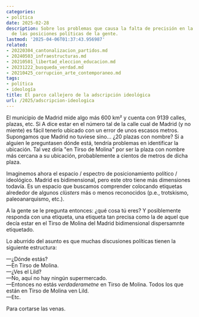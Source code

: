```yaml
---
categories:
- política
date: 2025-02-28
description: Sobre los problemas que causa la falta de precisión en la caracterización
  de las posiciones políticas de la gente.
lastmod: '2025-04-06T01:37:43.956987'
related:
- 20220304_cantonalizacion_partidos.md
- 20240503_infraestructuras.md
- 20210501_libertad_eleccion_educacion.md
- 20231222_busqueda_verdad.md
- 20210425_corrupcion_arte_contemporaneo.md
tags:
- política
- ideología
title: El parco callejero de la adscripción ideológica
url: /2025/adscripcion-ideologica
---
```


El municipio de Madrid mide algo más 600 km² y cuenta con 9139 calles, plazas, etc. Si A dice estar en el número tal de la calle cual de Madrid (y no miente) es fácil tenerlo ubicado con un error de unos escasos metros. Supongamos que Madrid no tuviese sino... ¿20 plazas con nombre? Si a alguien le preguntasen dónde está, tendría problemas en identificar la ubicación. Tal vez diría "en Tirso de Molina" por ser la plaza con nombre más cercana a su ubicación, probablemente a cientos de metros de dicha plaza.

Imaginemos ahora el espacio / espectro de posicionamiento político / ideológico. Madrid es bidimensional, pero este otro tiene más dimensiones todavía. Es un espacio que buscamos comprender colocando etiquetas alrededor de algunos _clùsters_ más o menos reconocidos (p.e., trotskismo, paleoanarquismo, etc.).

A la gente se le pregunta entonces: ¿qué cosa tú eres? Y posiblemente responda con una etiqueta, una etiqueta tan precisa como la de aquel que decía estar en el Tirso de Molina del Madrid bidimensional dispersamnte etiquetado.

Lo aburrido del asunto es que muchas discusiones políticas tienen la siguiente estructura:

—¿Dónde estás?\
—En Tirso de Molina.\
—¿Ves el Lild?\
—No, aquí no hay ningún supermercado.\
—Entonces no estás _verdaderametne_ en Tirso de Molina. Todos los que están en Tirso de Molina ven Lild.\
—Etc.

Para cortarse las venas.